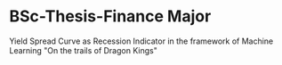 # BSc-Thesis-Finance Major
Yield Spread Curve as Recession Indicator in the framework of Machine Learning 
"On the trails of Dragon Kings"
